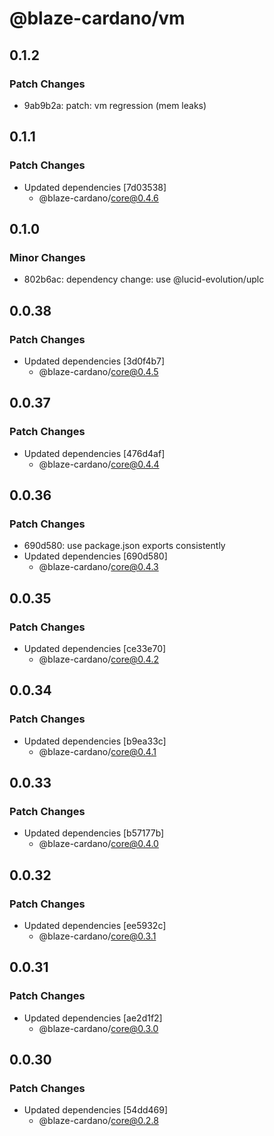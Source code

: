 # @blaze-cardano/vm

## 0.1.2

### Patch Changes

- 9ab9b2a: patch: vm regression (mem leaks)

## 0.1.1

### Patch Changes

- Updated dependencies [7d03538]
  - @blaze-cardano/core@0.4.6

## 0.1.0

### Minor Changes

- 802b6ac: dependency change: use @lucid-evolution/uplc

## 0.0.38

### Patch Changes

- Updated dependencies [3d0f4b7]
  - @blaze-cardano/core@0.4.5

## 0.0.37

### Patch Changes

- Updated dependencies [476d4af]
  - @blaze-cardano/core@0.4.4

## 0.0.36

### Patch Changes

- 690d580: use package.json exports consistently
- Updated dependencies [690d580]
  - @blaze-cardano/core@0.4.3

## 0.0.35

### Patch Changes

- Updated dependencies [ce33e70]
  - @blaze-cardano/core@0.4.2

## 0.0.34

### Patch Changes

- Updated dependencies [b9ea33c]
  - @blaze-cardano/core@0.4.1

## 0.0.33

### Patch Changes

- Updated dependencies [b57177b]
  - @blaze-cardano/core@0.4.0

## 0.0.32

### Patch Changes

- Updated dependencies [ee5932c]
  - @blaze-cardano/core@0.3.1

## 0.0.31

### Patch Changes

- Updated dependencies [ae2d1f2]
  - @blaze-cardano/core@0.3.0

## 0.0.30

### Patch Changes

- Updated dependencies [54dd469]
  - @blaze-cardano/core@0.2.8
